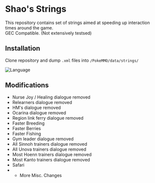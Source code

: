 # Shao's Strings
This repository contains set of strings aimed at speeding up interaction times around the game.  
GEC Compatible. (Not extensively testsed)

## Installation
Clone repository and dump `.xml` files into `/PokeMMO/data/strings/`

![Language](https://ptpimg.me/408377.png)

## Modifications
- Nurse Joy / Healing dialogue removed
- Relearners dialogue removed
- HM's dialogue removed
- Ocarina dialogue removed
- Region link ferry dialogue removed
- Faster Breeding
- Faster Berries
- Faster Fishing
- Gym leader dialogue removed
- All Sinnoh trainers dialogue removed
- All Unova trainers dialogue removed
- Most Hoenn trainers dialogue removed
- Most Kanto trainers dialogue removed
- Safari
- + More Misc. Changes
